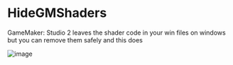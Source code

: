 # HideGMShaders

GameMaker: Studio 2 leaves the shader code in your win files on windows but you can remove them safely and this does

![image](https://user-images.githubusercontent.com/60199934/72944653-5dd12900-3d2e-11ea-84bb-67eacc408f2e.png)

